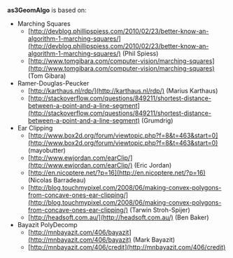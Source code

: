 **as3GeomAlgo** is based on:

 - Marching Squares
   - [http://devblog.phillipspiess.com/2010/02/23/better-know-an-algorithm-1-marching-squares/](http://devblog.phillipspiess.com/2010/02/23/better-know-an-algorithm-1-marching-squares/)	(Phil Spiess)
   - [http://www.tomgibara.com/computer-vision/marching-squares](http://www.tomgibara.com/computer-vision/marching-squares)	(Tom Gibara)
 - Ramer-Douglas-Peucker
   - [http://karthaus.nl/rdp/](http://karthaus.nl/rdp/) (Marius Karthaus)
   - [http://stackoverflow.com/questions/849211/shortest-distance-between-a-point-and-a-line-segment](http://stackoverflow.com/questions/849211/shortest-distance-between-a-point-and-a-line-segment)	(Grumdrig)
 - Ear Clipping
   - [http://www.box2d.org/forum/viewtopic.php?f=8&t=463&start=0](http://www.box2d.org/forum/viewtopic.php?f=8&t=463&start=0)	(mayobutter)
   - [http://www.ewjordan.com/earClip/](http://www.ewjordan.com/earClip/)			(Eric Jordan)
   - [http://en.nicoptere.net/?p=16](http://en.nicoptere.net/?p=16) (Nicolas Barradeau)
   - [http://blog.touchmypixel.com/2008/06/making-convex-polygons-from-concave-ones-ear-clipping/](http://blog.touchmypixel.com/2008/06/making-convex-polygons-from-concave-ones-ear-clipping/) 	(Tarwin Stroh-Spijer)
   - [http://headsoft.com.au/](http://headsoft.com.au/)	(Ben Baker)
 - Bayazit PolyDecomp
    - [http://mnbayazit.com/406/bayazit](http://mnbayazit.com/406/bayazit)	(Mark Bayazit)
    - [http://mnbayazit.com/406/credit](http://mnbayazit.com/406/credit)
